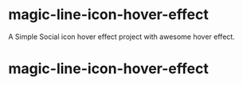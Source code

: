 # magic-line-icon-hover-effect
A Simple Social icon hover effect project with awesome hover effect.
# magic-line-icon-hover-effect
